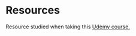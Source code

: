 <h1>Resources</h1>
<p>Resource  studied when taking this <a href="https://www.udemy.com/certificate/UC-978c6d2e-4f8d-403d-84ac-206bfbc73f0d/"> Udemy course.</a></p>
